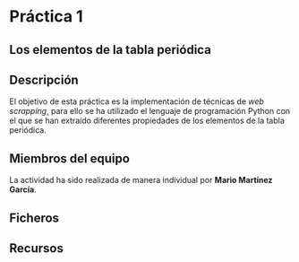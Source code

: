 # Práctica 1
## Los elementos de la tabla periódica

## Descripción

El objetivo de esta práctica es la implementación de técnicas de _web scrapping_, para ello se ha utilizado el lenguaje de programación Python con el que se han extraído diferentes propiedades de los elementos de la tabla periódica.

## Miembros del equipo

La actividad ha sido realizada de manera individual por **Mario Martínez García**.

## Ficheros 



## Recursos


